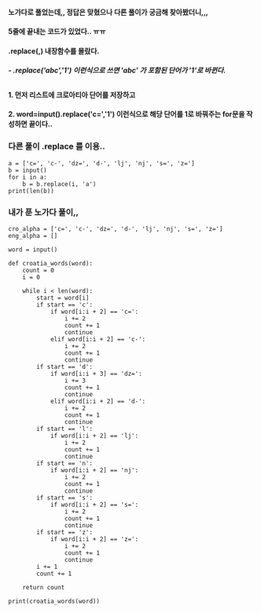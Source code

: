#### 노가다로 풀었는데,, 정답은 맞혔으나 다른 풀이가 궁금해 찾아봤더니,,,
#### 5줄에 끝내는 코드가 있었다.. ㅠㅠ
#### .replace(,) 내장함수를 몰랐다. 
##### - .replace('abc','1') 이런식으로 쓰면 'abc' 가 포함된 단어가 '1'로 바뀐다.  
##
#### 1. 먼저 리스트에 크로아티아 단어를 저장하고
#### 2. word=input().replace('c=','1') 이런식으로 해당 단어를 1로 바꿔주는 for문을 작성하면 끝이다..
####
###
### 다른 풀이 .replace 를 이용..
````
a = ['c=', 'c-', 'dz=', 'd-', 'lj', 'nj', 's=', 'z=']
b = input()
for i in a:
    b = b.replace(i, 'a')
print(len(b))
````
####
####
### 내가 푼 노가다 풀이,,
```
cro_alpha = ['c=', 'c-', 'dz=', 'd-', 'lj', 'nj', 's=', 'z=']
eng_alpha = []

word = input()

def croatia_words(word):
    count = 0
    i = 0

    while i < len(word):
        start = word[i]
        if start == 'c':
            if word[i:i + 2] == 'c=':
                i += 2
                count += 1
                continue
            elif word[i:i + 2] == 'c-':
                i += 2
                count += 1
                continue
        if start == 'd':
            if word[i:i + 3] == 'dz=':
                i += 3
                count += 1
                continue
            elif word[i:i + 2] == 'd-':
                i += 2
                count += 1
                continue
        if start == 'l':
            if word[i:i + 2] == 'lj':
                i += 2
                count += 1
                continue
        if start == 'n':
            if word[i:i + 2] == 'nj':
                i += 2
                count += 1
                continue
        if start == 's':
            if word[i:i + 2] == 's=':
                i += 2
                count += 1
                continue
        if start == 'z':
            if word[i:i + 2] == 'z=':
                i += 2
                count += 1
                continue
        i += 1
        count += 1

    return count

print(croatia_words(word))
```
